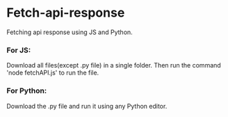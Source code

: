 # Fetch-api-response
Fetching api response using JS and Python. <br>
### For JS:
Download all files(except .py file) in a single folder. Then run the command 'node fetchAPI.js' to run the file. 
### For Python:
Download the .py file and run it using any Python editor. 
